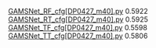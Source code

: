 [GAMSNet_RF_cfg[DP0427_m40].py](GAMSNet_RF_cfg%5BDP0427_m40%5D.py)  0.5922
[GAMSNet_RT_cfg[DP0427_m40].py](GAMSNet_RT_cfg%5BDP0427_m40%5D.py)  0.5925
[GAMSNet_TF_cfg[DP0427_m40].py](GAMSNet_TF_cfg%5BDP0427_m40%5D.py)  0.5598
[GAMSNet_TT_cfg[DP0427_m40].py](GAMSNet_TT_cfg%5BDP0427_m40%5D.py)  0.5806



